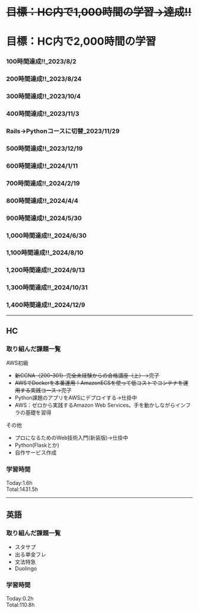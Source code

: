 # ~~目標：HC内で1,000時間の学習→達成!!~~
# 目標：HC内で2,000時間の学習
### 100時間達成!!_2023/8/2
### 200時間達成!!_2023/8/24
### 300時間達成!!_2023/10/4
### 400時間達成!!_2023/11/3
### Rails→Pythonコースに切替_2023/11/29
### 500時間達成!!_2023/12/19
### 600時間達成!!_2024/1/11
### 700時間達成!!_2024/2/19
### 800時間達成!!_2024/4/4
### 900時間達成!!_2024/5/30
### 1,000時間達成!!_2024/6/30
### 1,100時間達成!!_2024/8/10
### 1,200時間達成!!_2024/9/13
### 1,300時間達成!!_2024/10/31
### 1,400時間達成!!_2024/12/9

------------------------------------------
## HC
### 取り組んだ課題一覧
AWS初級
- ~~新CCNA（200-301）完全未経験からの合格講座（上）→完了~~
- ~~AWSでDockerを本番運用！AmazonECSを使って低コストでコンテナを運用する実践コース→完了~~
- Python課題のアプリをAWSにデプロイする→仕掛中
- AWS：ゼロから実践するAmazon Web Services。手を動かしながらインフラの基礎を習得

その他
- プロになるためのWeb技術入門(新装版)→仕掛中
- Python(Flaskとか)
- 自作サービス作成

### 学習時間
Today:1.6h<br>
Total:1431.5h

------------------------------------------
## 英語
### 取り組んだ課題一覧
- スタサプ
- 出る単金フレ
- 文法特急
- Duolingo

### 学習時間
Today:0.2h<br>
Total:110.8h